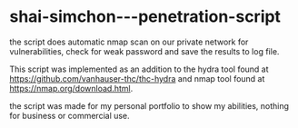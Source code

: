 # shai-simchon---penetration-script
the script does automatic nmap scan on our private network for vulnerabilities, check for weak password and save the results to log file.

This script was implemented as an addition to the hydra tool found at https://github.com/vanhauser-thc/thc-hydra and nmap tool found at https://nmap.org/download.html.

the script was made for my personal portfolio to show my abilities, nothing for business or commercial use.
